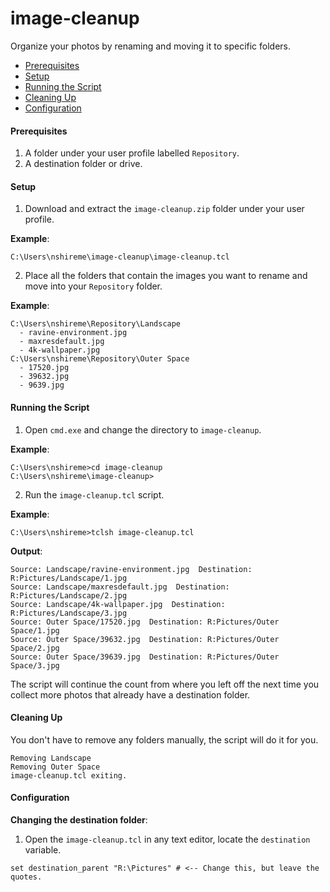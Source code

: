 # image-cleanup
Organize your photos by renaming and moving it to specific folders.

* [Prerequisites](#prerequisites)
* [Setup](#setup)
* [Running the Script](#running-the-script)
* [Cleaning Up](#cleaning-up)
* [Configuration](#configuration)

#### <a name="prerequisites"></a>Prerequisites
1. A folder under your user profile labelled `Repository`.
2. A destination folder or drive.

#### <a name="setup"></a>Setup
1. Download and extract the `image-cleanup.zip` folder under your user profile.

**Example**:
```
C:\Users\nshireme\image-cleanup\image-cleanup.tcl
```
2. Place all the folders that contain the images you want to rename and move into your `Repository` folder.

**Example**:
```
C:\Users\nshireme\Repository\Landscape
  - ravine-environment.jpg
  - maxresdefault.jpg
  - 4k-wallpaper.jpg
C:\Users\nshireme\Repository\Outer Space
  - 17520.jpg
  - 39632.jpg
  - 9639.jpg
```
#### <a name="running-the-script"></a>Running the Script

1. Open `cmd.exe` and change the directory to `image-cleanup`.

**Example**:
```batch
C:\Users\nshireme>cd image-cleanup
C:\Users\nshireme\image-cleanup>
```
2. Run the `image-cleanup.tcl` script.

**Example**:
```batch
C:\Users\nshireme>tclsh image-cleanup.tcl
```

**Output**:
```
Source: Landscape/ravine-environment.jpg  Destination: R:Pictures/Landscape/1.jpg
Source: Landscape/maxresdefault.jpg  Destination: R:Pictures/Landscape/2.jpg
Source: Landscape/4k-wallpaper.jpg  Destination: R:Pictures/Landscape/3.jpg
Source: Outer Space/17520.jpg  Destination: R:Pictures/Outer Space/1.jpg
Source: Outer Space/39632.jpg  Destination: R:Pictures/Outer Space/2.jpg
Source: Outer Space/39639.jpg  Destination: R:Pictures/Outer Space/3.jpg
```
The script will continue the count from where you left off the next time you collect more photos that already have a destination folder. 

#### <a name="cleaning-up"></a>Cleaning Up
You don't have to remove any folders manually, the script will do it for you. 
```
Removing Landscape
Removing Outer Space
image-cleanup.tcl exiting.
```
#### <a name="configuration"></a>Configuration

**Changing the destination folder**:

1. Open the `image-cleanup.tcl` in any text editor, locate the `destination` variable.
```
set destination_parent "R:\Pictures" # <-- Change this, but leave the quotes.
```
